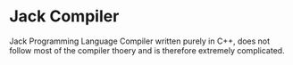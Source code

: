 # Jack Compiler
Jack Programming Language Compiler written purely in C++, does not follow most of the compiler thoery and is therefore extremely complicated.
